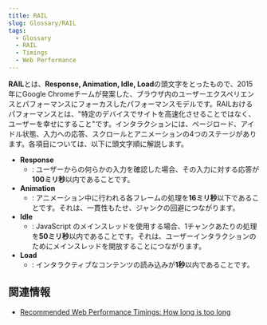 ```yaml
---
title: RAIL
slug: Glossary/RAIL
tags:
  - Glossary
  - RAIL
  - Timings
  - Web Performance
---
```

**RAIL**とは、**Response, Animation, Idle, Load**の頭文字をとったもので、2015年にGoogle Chromeチームが発案した、ブラウザ内のユーザーエクスペリエンスとパフォーマンスにフォーカスしたパフォーマンスモデルです。RAILおけるパフォーマンスとは、"特定のデバイスでサイトを高速化させることではなく、ユーザーを幸せにすること"です。インタラクションには、ページロード、アイドル状態、入力への応答、スクロールとアニメーションの4つのステージがあります。各項目については、以下に頭文字順に解説します。

- **Response**
  - : ユーザーからの何らかの入力を確認した場合、その入力に対する応答が**100ミリ秒**以内であることです。
- **Animation**
  - : アニメーション中に行われる各フレームの処理を**16ミリ秒**以下であることです。それは、一貫性もたせ、ジャンクの回避につながります。
- **Idle**
  - : JavaScript のメインスレッドを使用する場合、1チャンクあたりの処理を**50ミリ秒**以内であることです。それは、ユーザーインタラクションのためにメインスレッドを開放することにつながります。
- **Load**
  - : インタラクティブなコンテンツの読み込みが**1秒**以内であることです。

## 関連情報

- [Recommended Web Performance Timings: How long is too long](/en-US/docs/Web/Performance/How_long_is_too_long)
